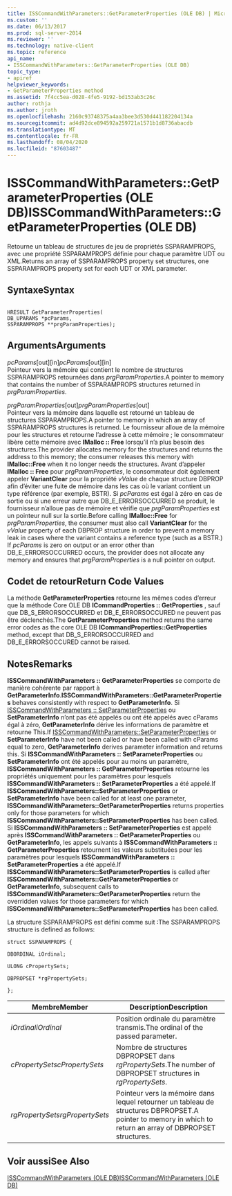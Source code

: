 ```yaml
---
title: ISSCommandWithParameters::GetParameterProperties (OLE DB) | Microsoft Docs
ms.custom: ''
ms.date: 06/13/2017
ms.prod: sql-server-2014
ms.reviewer: ''
ms.technology: native-client
ms.topic: reference
api_name:
- ISSCommandWithParameters::GetParameterProperties (OLE DB)
topic_type:
- apiref
helpviewer_keywords:
- GetParameterProperties method
ms.assetid: 7f4cc5ea-d028-4fe5-9192-bd153ab3c26c
author: rothja
ms.author: jroth
ms.openlocfilehash: 2160c93748375a4aa3bee3d530d441182204134a
ms.sourcegitcommit: ad4d92dce894592a259721a1571b1d8736abacdb
ms.translationtype: MT
ms.contentlocale: fr-FR
ms.lasthandoff: 08/04/2020
ms.locfileid: "87603487"
---
```

# <a name="isscommandwithparametersgetparameterproperties-ole-db"></a><span data-ttu-id="664ce-102">ISSCommandWithParameters::GetParameterProperties (OLE DB)</span><span class="sxs-lookup"><span data-stu-id="664ce-102">ISSCommandWithParameters::GetParameterProperties (OLE DB)</span></span>
  <span data-ttu-id="664ce-103">Retourne un tableau de structures de jeu de propriétés SSPARAMPROPS, avec une propriété SSPARAMPROPS définie pour chaque paramètre UDT ou XML.</span><span class="sxs-lookup"><span data-stu-id="664ce-103">Returns an array of SSPARAMPROPS property set structures, one SSPARAMPROPS property set for each UDT or XML parameter.</span></span>  
  
## <a name="syntax"></a><span data-ttu-id="664ce-104">Syntaxe</span><span class="sxs-lookup"><span data-stu-id="664ce-104">Syntax</span></span>  
  
```  
  
HRESULT GetParameterProperties(  
DB_UPARAMS *pcParams,  
SSPARAMPROPS **prgParamProperties);  
```  
  
## <a name="arguments"></a><span data-ttu-id="664ce-105">Arguments</span><span class="sxs-lookup"><span data-stu-id="664ce-105">Arguments</span></span>  
 <span data-ttu-id="664ce-106">*pcParams*[out][in]</span><span class="sxs-lookup"><span data-stu-id="664ce-106">*pcParams*[out][in]</span></span>  
 <span data-ttu-id="664ce-107">Pointeur vers la mémoire qui contient le nombre de structures SSPARAMPROPS retournées dans *prgParamProperties*.</span><span class="sxs-lookup"><span data-stu-id="664ce-107">A pointer to memory that contains the number of SSPARAMPROPS structures returned in *prgParamProperties*.</span></span>  
  
 <span data-ttu-id="664ce-108">*prgParamProperties*[out]</span><span class="sxs-lookup"><span data-stu-id="664ce-108">*prgParamProperties*[out]</span></span>  
 <span data-ttu-id="664ce-109">Pointeur vers la mémoire dans laquelle est retourné un tableau de structures SSPARAMPROPS.</span><span class="sxs-lookup"><span data-stu-id="664ce-109">A pointer to memory in which an array of SSPARAMPROPS structures is returned.</span></span> <span data-ttu-id="664ce-110">Le fournisseur alloue de la mémoire pour les structures et retourne l’adresse à cette mémoire ; le consommateur libère cette mémoire avec **IMalloc :: Free** lorsqu’il n’a plus besoin des structures.</span><span class="sxs-lookup"><span data-stu-id="664ce-110">The provider allocates memory for the structures and returns the address to this memory; the consumer releases this memory with **IMalloc::Free** when it no longer needs the structures.</span></span> <span data-ttu-id="664ce-111">Avant d’appeler **IMalloc :: Free** pour *prgParamProperties*, le consommateur doit également appeler **VariantClear** pour la propriété *vValue* de chaque structure DBPROP afin d’éviter une fuite de mémoire dans les cas où le variant contient un type référence (par exemple, BSTR). Si *pcParams* est égal à zéro en cas de sortie ou si une erreur autre que DB_E_ERRORSOCCURRED se produit, le fournisseur n’alloue pas de mémoire et vérifie que *prgParamProperties* est un pointeur null sur la sortie.</span><span class="sxs-lookup"><span data-stu-id="664ce-111">Before calling **IMalloc::Free** for *prgParamProperties*, the consumer must also call **VariantClear** for the *vValue* property of each DBPROP structure in order to prevent a memory leak in cases where the variant contains a reference type (such as a BSTR.) If *pcParams* is zero on output or an error other than DB_E_ERRORSOCCURRED occurs, the provider does not allocate any memory and ensures that *prgParamProperties* is a null pointer on output.</span></span>  
  
## <a name="return-code-values"></a><span data-ttu-id="664ce-112">Codet de retour</span><span class="sxs-lookup"><span data-stu-id="664ce-112">Return Code Values</span></span>  
 <span data-ttu-id="664ce-113">La méthode **GetParameterProperties** retourne les mêmes codes d’erreur que la méthode Core OLE DB **ICommandProperties :: GetProperties** , sauf que DB_S_ERRORSOCCURRED et DB_E_ERRORSOCCURED ne peuvent pas être déclenchés.</span><span class="sxs-lookup"><span data-stu-id="664ce-113">The **GetParameterProperties** method returns the same error codes as the core OLE DB **ICommandProperties::GetProperties** method, except that DB_S_ERRORSOCCURRED and DB_E_ERRORSOCCURED cannot be raised.</span></span>  
  
## <a name="remarks"></a><span data-ttu-id="664ce-114">Notes</span><span class="sxs-lookup"><span data-stu-id="664ce-114">Remarks</span></span>  
 <span data-ttu-id="664ce-115">**ISSCommandWithParameters :: GetParameterProperties** se comporte de manière cohérente par rapport à **GetParameterInfo**.</span><span class="sxs-lookup"><span data-stu-id="664ce-115">**ISSCommandWithParameters::GetParameterProperties** behaves consistently with respect to **GetParameterInfo**.</span></span> <span data-ttu-id="664ce-116">Si [ISSCommandWithParameters :: SetParameterProperties](isscommandwithparameters-setparameterproperties-ole-db.md) ou **SetParameterInfo** n’ont pas été appelés ou ont été appelés avec cParams égal à zéro, **GetParameterInfo** dérive les informations de paramètre et retourne This.</span><span class="sxs-lookup"><span data-stu-id="664ce-116">If [ISSCommandWithParameters::SetParameterProperties](isscommandwithparameters-setparameterproperties-ole-db.md) or **SetParameterInfo** have not been called or have been called with cParams equal to zero, **GetParameterInfo** derives parameter information and returns this.</span></span> <span data-ttu-id="664ce-117">Si **ISSCommandWithParameters :: SetParameterProperties** ou **SetParameterInfo** ont été appelés pour au moins un paramètre, **ISSCommandWithParameters :: GetParameterProperties** retourne les propriétés uniquement pour les paramètres pour lesquels **ISSCommandWithParameters :: SetParameterProperties** a été appelé.</span><span class="sxs-lookup"><span data-stu-id="664ce-117">If **ISSCommandWithParameters::SetParameterProperties** or **SetParameterInfo** have been called for at least one parameter, **ISSCommandWithParameters::GetParameterProperties** returns properties only for those parameters for which **ISSCommandWithParameters::SetParameterProperties** has been called.</span></span> <span data-ttu-id="664ce-118">Si **ISSCommandWithParameters :: SetParameterProperties** est appelé après **ISSCommandWithParameters :: GetParameterProperties** ou **GetParameterInfo**, les appels suivants à **ISSCommandWithParameters :: GetParameterProperties** retournent les valeurs substituées pour les paramètres pour lesquels **ISSCommandWithParameters :: SetParameterProperties** a été appelé.</span><span class="sxs-lookup"><span data-stu-id="664ce-118">If **ISSCommandWithParameters::SetParameterProperties** is called after **ISSCommandWithParameters::GetParameterProperties** or **GetParameterInfo**, subsequent calls to **ISSCommandWithParameters::GetParameterProperties** return the overridden values for those parameters for which **ISSCommandWithParameters::SetParameterProperties** has been called.</span></span>  
  
 <span data-ttu-id="664ce-119">La structure SSPARAMPROPS est défini comme suit :</span><span class="sxs-lookup"><span data-stu-id="664ce-119">The SSPARAMPROPS structure is defined as follows:</span></span>  
  
 `struct SSPARAMPROPS {`  
  
 `DBORDINAL iOrdinal;`  
  
 `ULONG cPropertySets;`  
  
 `DBPROPSET *rgPropertySets;`  
  
 `};`  
  
|<span data-ttu-id="664ce-120">Membre</span><span class="sxs-lookup"><span data-stu-id="664ce-120">Member</span></span>|<span data-ttu-id="664ce-121">Description</span><span class="sxs-lookup"><span data-stu-id="664ce-121">Description</span></span>|  
|------------|-----------------|  
|<span data-ttu-id="664ce-122">*iOrdinal*</span><span class="sxs-lookup"><span data-stu-id="664ce-122">*iOrdinal*</span></span>|<span data-ttu-id="664ce-123">Position ordinale du paramètre transmis.</span><span class="sxs-lookup"><span data-stu-id="664ce-123">The ordinal of the passed parameter.</span></span>|  
|<span data-ttu-id="664ce-124">*cPropertySets*</span><span class="sxs-lookup"><span data-stu-id="664ce-124">*cPropertySets*</span></span>|<span data-ttu-id="664ce-125">Nombre de structures DBPROPSET dans *rgPropertySets*.</span><span class="sxs-lookup"><span data-stu-id="664ce-125">The number of DBPROPSET structures in *rgPropertySets*.</span></span>|  
|<span data-ttu-id="664ce-126">*rgPropertySets*</span><span class="sxs-lookup"><span data-stu-id="664ce-126">*rgPropertySets*</span></span>|<span data-ttu-id="664ce-127">Pointeur vers la mémoire dans lequel retourner un tableau de structures DBPROPSET.</span><span class="sxs-lookup"><span data-stu-id="664ce-127">A pointer to memory in which to return an array of DBPROPSET structures.</span></span>|  
  
## <a name="see-also"></a><span data-ttu-id="664ce-128">Voir aussi</span><span class="sxs-lookup"><span data-stu-id="664ce-128">See Also</span></span>  
 [<span data-ttu-id="664ce-129">ISSCommandWithParameters &#40;OLE DB&#41;</span><span class="sxs-lookup"><span data-stu-id="664ce-129">ISSCommandWithParameters &#40;OLE DB&#41;</span></span>](isscommandwithparameters-ole-db.md)  
  
  
